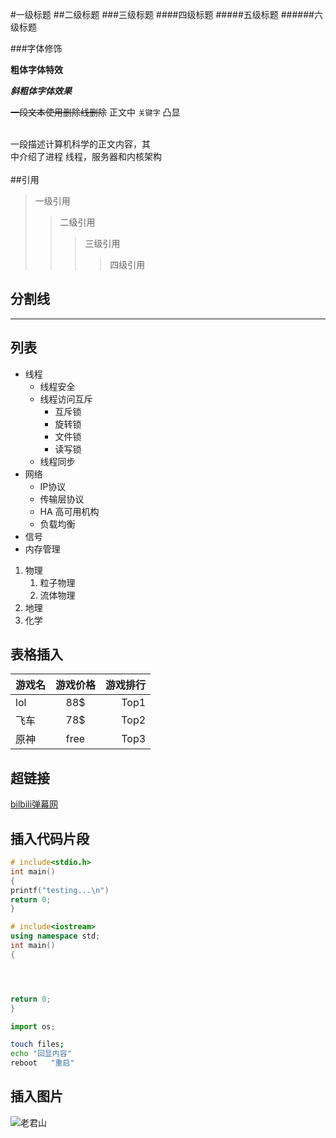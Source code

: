 #一级标题
##二级标题
###三级标题
####四级标题
#####五级标题
######六级标题

###字体修饰

**粗体字体特效**

***斜粗体字体效果***

~~一段文本使用删除线删除~~
正文中  `关键字` 凸显<br><br>

一段描述计算机科学的正文内容，其<br>中介绍了进程
线程，服务器和内核架构<br><br>
##引用
>一级引用
>>二级引用
>>>三级引用
>>>>四级引用


## 分割线

*****



## 列表
* 线程
  * 线程安全
  * 线程访问互斥
     * 互斥锁
     * 旋转锁
     * 文件锁
     * 读写锁
  * 线程同步
* 网络
  * IP协议
  * 传输层协议
  * HA 高可用机构
  * 负载均衡
* 信号
* 内存管理
1. 物理
   1. 粒子物理
   2. 流体物理
2. 地理
3. 化学

## 表格插入

游戏名|游戏价格|游戏排行
---|:-:|---:
lol|88$|Top1
飞车|78$|Top2
原神|free|Top3


## 超链接

[bilbili弹幕网](https://www.bilibili.com "点击进入哔站")


## 插入代码片段
```c
# include<stdio.h>
int main()
{
printf("testing...\n")
return 0;
}
```

```cpp
# include<iostream>
using namespace std;
int main()
{




return 0;
}
```
```python
import os;


```
```bash
touch files;
echo "回显内容"
reboot   "重启"
```

## 插入图片
![老君山](D://照片//老君山//xx.jpg)




